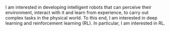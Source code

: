 I am interested in developing intelligent robots that can perceive their environment, interact with it and learn from experience, to carry out complex tasks in the physical world. To this end, I am interested in deep learning and reinforcement learning (RL). In particular, I am interested in RL.
<!---
adi3e08/adi3e08 is a ✨ special ✨ repository because its `README.md` (this file) appears on your GitHub profile.
You can click the Preview link to take a look at your changes.
--->
